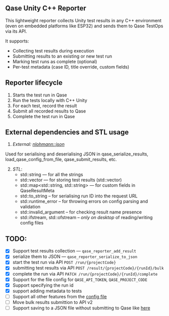 ## Qase Unity C++ Reporter

This lightweight reporter collects Unity test results in any C++ environment (even on embedded platforms like ESP32) and sends them to Qase TestOps via its API.

It supports:
- Collecting test results during execution
- Submitting results to an existing or new test run
- Marking test runs as complete (optional)
- Per-test metadata (case ID, title override, custom fields)

## Reporter lifecycle

1. Starts the test run in Qase
2. Run the tests locally with C++ Unity
3. For each test, record the result
4. Submit all recorded results to Qase
6. Complete the test run in Qase

## External dependencies and STL usage

1. *External: [nlohmann::json](https://github.com/nlohmann/json)*

Used for serialising and deserialising JSON in qase_serialize_results, load_qase_config_from_file, qase_submit_results, etc.

2. *STL*:
    - std::string — for all the strings
    - std::vector — for storing test results (std::vector<TestResult>)
    - std::map<std::string, std::string> — for custom fields in QaseResultMeta
    - std::to_string – for serialising run ID into the request URL
    - std::runtime_error – for throwing errors on config parsing and validation
    - std::invalid_argument – for checking result name presence
    - std::ifstream, std::ofstream – *only on desktop* of reading/writing config files

## TODO:

- [x] Support test results collection — `qase_reporter_add_result`
- [x] serialize them to JSON — `qase_reporter_serialize_to_json`
- [x] start the test run via API `POST /run/{projectCode}`
- [x] submitting test results via API `POST /result/{projectCode}/{runId}/bulk`
- [x] complete the run via API `PATCH /run/{projectCode}/{runId}/complete`
- [x] Support for the file config for `QASE_API_TOKEN`, `QASE_PROJECT_CODE`
- [x] Support specifying the run id
- [x] support adding metadata to tests
- [ ] Support all other features from the [config file](https://github.com/qase-tms/qase-javascript/tree/main/qase-javascript-commons#configuration)
- [ ] Move bulk results submittion to API v2
- [ ] Support saving to a JSON file without submitting to Qase like [here](https://github.com/qase-tms/specs/tree/master/report)
